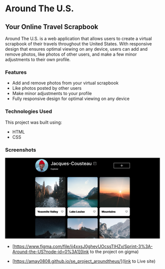 # Around The U.S.

## Your Online Travel Scrapbook

Around The U.S. is a web application that allows users to create a virtual scrapbook of their travels throughout the United States. With responsive design that ensures optimal viewing on any device, users can add and remove photos, like photos of other users, and make a few minor adjustments to their own profile.

### Features

- Add and remove photos from your virtual scrapbook
- Like photos posted by other users
- Make minor adjustments to your profile
- Fully responsive design for optimal viewing on any device

### Technologies Used

This project was built using:

- HTML
- CSS

### Screenshots

![Screenshot of Around The U.S. on Desktop](./images/around-the-us.png)

- [https://www.figma.com/file/ii4xxsJ0ghevUOcssTlHZv/Sprint-3%3A-Around-the-US?node-id=0%3A1](link to the project on gigma)

- [https://amay0808.github.io/se_project_aroundtheus/](link to Live site)
